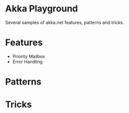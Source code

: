 # Akka Playground

Several samples of akka.net features, patterns and tricks.

# Features
- Priority Mailbox 
- Error Handling

# Patterns

# Tricks
